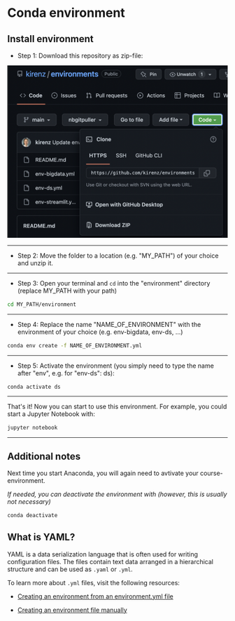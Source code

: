 # Conda environment

## Install environment


- Step 1: Download this repository as zip-file:

![](download.png)

---

- Step 2: Move the folder to a location (e.g. "MY_PATH") of your choice and unzip it.

---

- Step 3: Open your terminal and `cd` into the "environment" directory (replace MY_PATH with your path)

```bash
cd MY_PATH/environment
```

---

- Step 4: Replace the name "NAME_OF_ENVIRONMENT" with the environment of your choice (e.g. env-bigdata, env-ds, ...) 

```bash
conda env create -f NAME_OF_ENVIRONMENT.yml
```

---

- Step 5: Activate the environment (you simply need to type the name after "env", e.g. for "env-ds": ds):


```bash
conda activate ds
```

---

That's it! Now you can start to use this environment. For example, you could start a Jupyter Notebook with:

```bash
jupyter notebook
```

---

## Additional notes

Next time you start Anaconda, you will again need to avtivate your course-environment.


*If needed, you can deactivate the environment with (however, this is usually not necessary)* 

```bash
conda deactivate
```

## What is YAML?

YAML is a data serialization language that is often used for writing configuration files. The files contain text data arranged in a hierarchical structure and can be used as `.yaml` or `.yml`.

To learn more about `.yml` files, visit the following resources:

- [Creating an environment from an environment.yml file](https://conda.io/projects/conda/en/latest/user-guide/tasks/manage-environments.html#creating-an-environment-from-an-environment-yml-file)

- [Creating an environment file manually](https://conda.io/projects/conda/en/latest/user-guide/tasks/manage-environments.html#creating-an-environment-file-manually)
